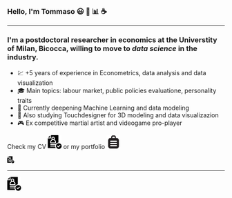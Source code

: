 ### Hello, I'm Tommaso :smiley: :rainbow: :bar_chart: :coffee:
___
### I'm a postdoctoral researcher in economics at the Universtity of Milan, Bicocca, willing to move to ***data science*** in the industry. 
* :chart: +5 years of experience in Econometrics, data analysis and data visualization 
* :mortar_board: Main topics: labour market, public policies evaluatione, personality traits 
* :milky_way: Currently deepening Machine Learning and data modeling
* :art: Also studying Touchdesigner for 3D modeling and data visualizazion 
* :video_game: Ex competitive martial artist and videogame pro-player

Check my CV [!["My Image"](https://github.com/tommella90/tommella90/blob/main/images/cv2.png)](https://github.com/tommella90/CV/blob/main/CV_RAMELLA.0.png)
 or my portfolio [!["My Image"](https://github.com/tommella90/tommella90/blob/main/images/pf2.png)](https://github.com/tommella90/Tommy_Portfolio)


![My Image](https://github.com/tommella90/tommella90/blob/main/images/cv1.png)
___
[!["My Image"](https://github.com/tommella90/tommella90/blob/main/images/cv2.png)](https://github.com/tommella90/Tommy_Portfolio)



